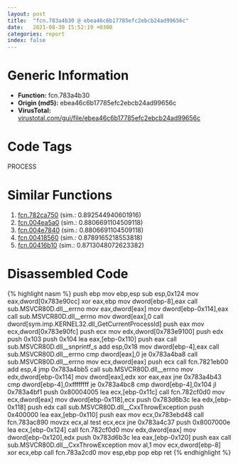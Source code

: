 ```yaml
---
layout: post
title:  "fcn.783a4b30 @ ebea46c6b17785efc2ebcb24ad99656c"
date:   2021-08-30 15:52:19 +0300
categories: report
index: false
---
```


# Generic Information
- **Function:** fcn.783a4b30
- **Origin (md5):** ebea46c6b17785efc2ebcb24ad99656c
- **VirusTotal:** [virustotal.com/gui/file/ebea46c6b17785efc2ebcb24ad99656c][virustotal_ref]

# Code Tags
<span class="tag" id="PROCESS">PROCESS</span>


# Similar Functions

1. [fcn.782ca750][similar_1_ref] (sim.: 0.892544940601916)
2. [fcn.004ea5a0][similar_2_ref] (sim.: 0.8806691104509118)
3. [fcn.004e7840][similar_3_ref] (sim.: 0.8806691104509118)
4. [fcn.00418560][similar_4_ref] (sim.: 0.8789165218553818)
5. [fcn.00416b10][similar_5_ref] (sim.: 0.8713048072623382)


# Disassembled Code

{% highlight nasm %}
push ebp
mov ebp,esp
sub esp,0x124
mov eax,dword[0x783e90cc]
xor eax,ebp
mov dword[ebp-8],eax
call sub.MSVCR80D.dll__errno
mov eax,dword[eax]
mov dword[ebp-0x114],eax
call sub.MSVCR80D.dll__errno
mov dword[eax],0
call dword[sym.imp.KERNEL32.dll_GetCurrentProcessId]
push eax
mov ecx,dword[0x783e90fc]
push ecx
mov edx,dword[0x783e9100]
push edx
push 0x103
push 0x104
lea eax,[ebp-0x110]
push eax
call sub.MSVCR80D.dll__snprintf_s
add esp,0x18
mov dword[ebp-4],eax
call sub.MSVCR80D.dll__errno
cmp dword[eax],0
je 0x783a4ba8
call sub.MSVCR80D.dll__errno
mov ecx,dword[eax]
push ecx
call fcn.7821eb00
add esp,4
jmp 0x783a4bb5
call sub.MSVCR80D.dll__errno
mov edx,dword[ebp-0x114]
mov dword[eax],edx
xor eax,eax
jne 0x783a4b43
cmp dword[ebp-4],0xffffffff
je 0x783a4bc8
cmp dword[ebp-4],0x104
jl 0x783a4bf1
push 0x80004005
lea ecx,[ebp-0x11c]
call fcn.782cf0d0
mov ecx,dword[eax]
mov dword[ebp-0x118],ecx
push 0x783d6b3c
lea edx,[ebp-0x118]
push edx
call sub.MSVCR80D.dll__CxxThrowException
push 0x400000
lea eax,[ebp-0x110]
push eax
mov ecx,0x783ebd48
call fcn.783ac890
movzx ecx,al
test ecx,ecx
jne 0x783a4c37
push 0x8007000e
lea ecx,[ebp-0x124]
call fcn.782cf0d0
mov edx,dword[eax]
mov dword[ebp-0x120],edx
push 0x783d6b3c
lea eax,[ebp-0x120]
push eax
call sub.MSVCR80D.dll__CxxThrowException
mov al,1
mov ecx,dword[ebp-8]
xor ecx,ebp
call fcn.783a2cd0
mov esp,ebp
pop ebp
ret
{% endhighlight %}


[similar_1_ref]: /report/fcn.782ca750@ebea46c6b17785efc2ebcb24ad99656c
[similar_2_ref]: /report/fcn.004ea5a0@279a61b1e76da49531f1f16fd1102a2d
[similar_3_ref]: /report/fcn.004e7840@be7fba7cc724acf4ae2900d99e0fc9c3
[similar_4_ref]: /report/fcn.00418560@279a61b1e76da49531f1f16fd1102a2d
[similar_5_ref]: /report/fcn.00416b10@279a61b1e76da49531f1f16fd1102a2d
[virustotal_ref]: https://www.virustotal.com/gui/file/ebea46c6b17785efc2ebcb24ad99656c